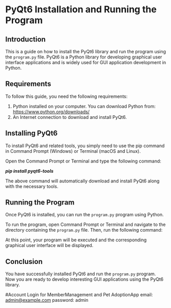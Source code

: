 # PyQt6 Installation and Running the Program

## Introduction

This is a guide on how to install the PyQt6 library and run the program using the `program.py` file. PyQt6 is a Python library for developing graphical user interface applications and is widely used for GUI application development in Python.

## Requirements

To follow this guide, you need the following requirements:

1. Python installed on your computer. You can download Python from: https://www.python.org/downloads/
2. An Internet connection to download and install PyQt6.

## Installing PyQt6

To install PyQt6 and related tools, you simply need to use the pip command in Command Prompt (Windows) or Terminal (macOS and Linux).

Open the Command Prompt or Terminal and type the following command:

***pip install pyqt6-tools***

The above command will automatically download and install PyQt6 along with the necessary tools.

## Running the Program

Once PyQt6 is installed, you can run the `program.py` program using Python.

To run the program, open Command Prompt or Terminal and navigate to the directory containing the `program.py` file. Then, run the following command:


At this point, your program will be executed and the corresponding graphical user interface will be displayed.

## Conclusion

You have successfully installed PyQt6 and run the `program.py` program. Now you are ready to develop interesting GUI applications using the PyQt6 library.

#Account Login for MemberManagement and Pet AdoptionApp
email: admin@example.com
password: admin
